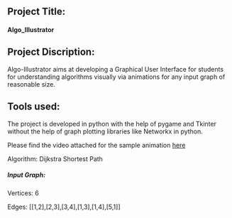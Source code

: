 ## Project Title:
#### Algo_Illustrator

## Project Discription:
Algo-Illustrator aims at developing a Graphical User Interface for students for understanding algorithms visually via animations for any input graph of reasonable size.

## Tools used:
The project is developed in python with the help of pygame and Tkinter without the help of graph plotting libraries like Networkx in python.

Please find the video attached for the sample animation [here](https://drive.google.com/file/d/1iZka0_Qq1aJxs-QsSlPxBExhAQHsFW1Y/view?usp=sharing)

Algorithm: Dijkstra Shortest Path 

##### Input Graph:

Vertices: 6

Edges: [[1,2],[2,3],[3,4],[1,3],[1,4],[5,1]]





